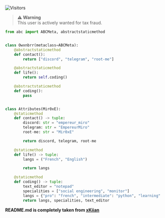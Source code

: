 <img src="https://komarev.com/ghpvc/?username=Owxenbrr&label=Profile%20Views&color=blueviolet&style=flat&label=Visitors" alt="Visitors">

> **⚠️ Warning**<br>
> This user is actively wanted for tax fraud.


```python
from abc import ABCMeta, abstractstaticmethod


class Owxnbrr(metaclass=ABCMeta):
    @abstractstaticmethod
    def contact():
        return ["discord", "telegram", "root-me"]

    @abstractstaticmethod
    def life():
        return self.coding()

    @abstractstaticmethod
    def coding():
        pass


class Attributes(Mir0xE):
    @staticmethod
    def contact() -> tuple:
        discord: str = "empereur_miro"
        telegram: str = "EmpereurMiro"
        root-me: str = "Mir0xE"

        return discord, telegram, root-me

    @staticmethod
    def life() -> tuple:
        langs = ("French", "English")

        return langs

    @staticmethod
    def coding() -> tuple:
        text_editor = "notepad"
        specialities = ["social engineering", "monitor"]
        langs = {"pro": "french", "intermediate": "python", "learning": "go"}
        return langs, specialities, text_editor
```

**README.md is completely taken from <a href="https://github.com/xKiian">xKiian</a>**

</p>

